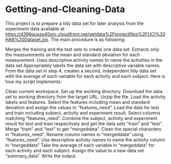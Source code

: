 # Getting-and-Cleaning-Data

This project is to prepare a tidy data set for later analysis from the experiment data available at https://d396qusza40orc.cloudfront.net/getdata%2Fprojectfiles%2FUCI%20HAR%20Dataset.zip. The main procedure is as following:

Merges the training and the test sets to create one data set.
Extracts only the measurements on the mean and standard deviation for each measurement.
Uses descriptive activity names to name the activities in the data set
Appropriately labels the data set with descriptive variable names.
From the data set in step 4, creates a second, independent tidy data set with the average of each variable for each activity and each subject.
Here is how my script implements:

Clean current workspace. Set up the working directory.
Download the data set to working directory from the target URL. Unzip the file.
Load the activity labels and features. Select the features including mean and standard deviation and assign the values to “features_need”.
Load the data for test and train including subject, activity and experiment result. Select columns matching “features_need”.
Combine the subject, activity and experiment result for test and train respectively and get the data sets “train” and “test”.
Merge “train” and “test” to get “mergeddata”.
Clean the special characters in “features_need”. Rename column names in “mergeddata” using “features_need”.
Use descriptive activity names to name the activity column in “mergeddata”
Take the average of each variable in “mergeddata” for each activity and each subject. Assign the value to a new data set “summary_data”. Write the output.
